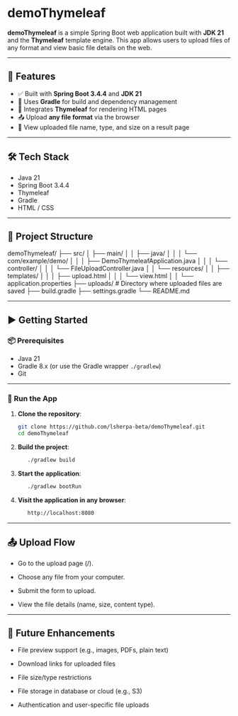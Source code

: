 # demoThymeleaf

**demoThymeleaf** is a simple Spring Boot web application built with **JDK 21** and the **Thymeleaf** template engine. This app allows users to upload files of any format and view basic file details on the web.

---

## 🚀 Features

- ✅ Built with **Spring Boot 3.4.4** and **JDK 21**
- 🐘 Uses **Gradle** for build and dependency management
- 🌿 Integrates **Thymeleaf** for rendering HTML pages
- 📤 Upload **any file format** via the browser
- 📄 View uploaded file name, type, and size on a result page

---

## 🛠️ Tech Stack

- Java 21
- Spring Boot 3.4.4
- Thymeleaf
- Gradle
- HTML / CSS


---

## 📂 Project Structure

demoThymeleaf/
├── src/
│ ├── main/
│ │ ├── java/
│ │ │ └── com/example/demo/
│ │ │ ├── DemoThymeleafApplication.java
│ │ │ └── controller/
│ │ │ └── FileUploadController.java
│ │ └── resources/
│ │ ├── templates/
│ │ │ ├── upload.html
│ │ │ └── view.html
│ │ └── application.properties
├── uploads/ # Directory where uploaded files are saved
├── build.gradle
├── settings.gradle
└── README.md

---

## ▶️ Getting Started

### 📦 Prerequisites

- Java 21
- Gradle 8.x (or use the Gradle wrapper `./gradlew`)
- Git

---

### 🔧 Run the App

1. **Clone the repository**:

   ```bash
   git clone https://github.com/lsherpa-beta/demoThymeleaf.git
   cd demoThymeleaf
2. **Build the project**:
   ```bash
      ./gradlew build
3. **Start the application**:
   ```bash
      ./gradlew bootRun

4. **Visit the application in any browser**:
   ```bash
      http://localhost:8080
---
## 📤 Upload Flow
- Go to the upload page (/).

- Choose any file from your computer.

- Submit the form to upload.

- View the file details (name, size, content type).


---
## 🔮 Future Enhancements

- File preview support (e.g., images, PDFs, plain text)

- Download links for uploaded files

- File size/type restrictions

- File storage in database or cloud (e.g., S3)

- Authentication and user-specific file uploads


